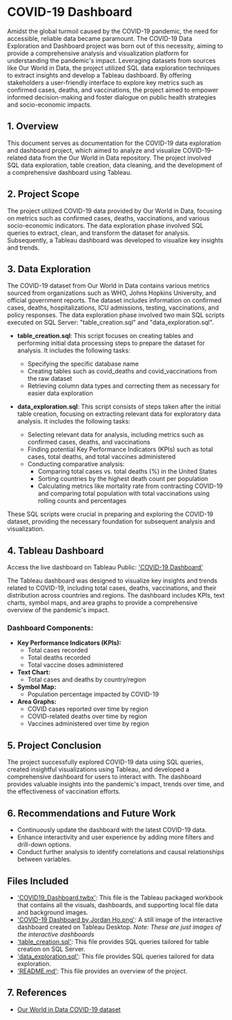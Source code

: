 # COVID-19 Dashboard
Amidst the global turmoil caused by the COVID-19 pandemic, the need for accessible, reliable data became paramount. The COVID-19 Data Exploration and Dashboard project was born out of this necessity, aiming to provide a comprehensive analysis and visualization platform for understanding the pandemic's impact. Leveraging datasets from sources like Our World in Data, the project utilized SQL data exploration techniques to extract insights and develop a Tableau dashboard. By offering stakeholders a user-friendly interface to explore key metrics such as confirmed cases, deaths, and vaccinations, the project aimed to empower informed decision-making and foster dialogue on public health strategies and socio-economic impacts.

## 1. Overview
This document serves as documentation for the COVID-19 data exploration and dashboard project, which aimed to analyze and visualize COVID-19-related data from the Our World in Data repository. The project involved SQL data exploration, table creation, data cleaning, and the development of a comprehensive dashboard using Tableau.

## 2. Project Scope
The project utilized COVID-19 data provided by Our World in Data, focusing on metrics such as confirmed cases, deaths, vaccinations, and various socio-economic indicators. The data exploration phase involved SQL queries to extract, clean, and transform the dataset for analysis. Subsequently, a Tableau dashboard was developed to visualize key insights and trends.

## 3. Data Exploration
The COVID-19 dataset from Our World in Data contains various metrics sourced from organizations such as WHO, Johns Hopkins University, and official government reports. The dataset includes information on confirmed cases, deaths, hospitalizations, ICU admissions, testing, vaccinations, and policy responses. The data exploration phase involved two main SQL scripts executed on SQL Server: "table_creation.sql" and "data_exploration.sql".

- **table_creation.sql**: This script focuses on creating tables and performing initial data processing steps to prepare the dataset for analysis. It includes the following tasks:
  - Specifying the specific database name
  - Creating tables such as covid_deaths and covid_vaccinations from the raw dataset
  - Retrieving column data types and correcting them as necessary for easier data exploration

- **data_exploration.sql**: This script consists of steps taken after the initial table creation, focusing on extracting relevant data for exploratory data analysis. It includes the following tasks:
  - Selecting relevant data for analysis, including metrics such as confirmed cases, deaths, and vaccinations
  - Finding potential Key Performance Indicators (KPIs) such as total cases, total deaths, and total vaccines administered
  - Conducting comparative analysis:
    - Comparing total cases vs. total deaths (%) in the United States
    - Sorting countries by the highest death count per population
    - Calculating metrics like mortality rate from contracting COVID-19 and comparing total population with total vaccinations using rolling counts and percentages

These SQL scripts were crucial in preparing and exploring the COVID-19 dataset, providing the necessary foundation for subsequent analysis and visualization.


## 4. Tableau Dashboard
Access the live dashboard on Tableau Public: ['COVID-19 Dashboard'](https://public.tableau.com/app/profile/jordan.ho1006/viz/COVID19_Dashboard_17088892579140/COVID-19DashboardbyJordanHo)

The Tableau dashboard was designed to visualize key insights and trends related to COVID-19, including total cases, deaths, vaccinations, and their distribution across countries and regions. The dashboard includes KPIs, text charts, symbol maps, and area graphs to provide a comprehensive overview of the pandemic's impact.

### Dashboard Components:
- **Key Performance Indicators (KPIs):**
  - Total cases recorded
  - Total deaths recorded
  - Total vaccine doses administered
- **Text Chart:**
  - Total cases and deaths by country/region
- **Symbol Map:**
  - Population percentage impacted by COVID-19
- **Area Graphs:**
  - COVID cases reported over time by region
  - COVID-related deaths over time by region
  - Vaccines administered over time by region

## 5. Project Conclusion
The project successfully explored COVID-19 data using SQL queries, created insightful visualizations using Tableau, and developed a comprehensive dashboard for users to interact with. The dashboard provides valuable insights into the pandemic's impact, trends over time, and the effectiveness of vaccination efforts.

## 6. Recommendations and Future Work
- Continuously update the dashboard with the latest COVID-19 data.
- Enhance interactivity and user experience by adding more filters and drill-down options.
- Conduct further analysis to identify correlations and causal relationships between variables.

## Files Included
  - ['COVID19_Dashboard.twbx'](https://github.com/jordanho1006/sql-tableau-projects/blob/main/COVID-19%20Dashboard/COVID19_Dashboard.twbx): This file is the Tableau packaged workbook that contains all the visuals, dashboards, and supporting local file data and background images.
  - ['COVID-19 Dashboard by Jordan Ho.png'](https://github.com/jordanho1006/sql-tableau-projects/blob/main/COVID-19%20Dashboard/COVID-19%20Dashboard%20by%20Jordan%20Ho.png): A still image of the interactive dashboard created on Tableau Desktop. *Note: These are just images of the interactive dashboards*
  - ['table_creation.sql'](https://github.com/jordanho1006/sql-tableau-projects/blob/main/COVID-19%20Dashboard/table_creation.sql): This file provides SQL queries tailored for table creation on SQL Server.
  - ['data_exploration.sql'](https://github.com/jordanho1006/sql-tableau-projects/blob/main/COVID-19%20Dashboard/data_exploration.sql): This file provides SQL queries tailored for data exploration.
  - ['README.md'](https://github.com/jordanho1006/sql-tableau-projects/blob/main/COVID-19%20Dashboard/README.md): This file provides an overview of the project.

## 7. References
- [Our World in Data COVID-19 dataset](https://ourworldindata.org/covid-deaths)
